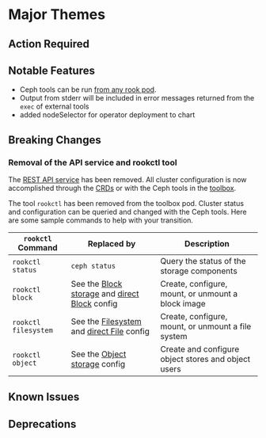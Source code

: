# Major Themes

## Action Required

## Notable Features
- Ceph tools can be run [from any rook pod](Documentation/common-issues.md#ceph-tools).
- Output from stderr will be included in error messages returned from the `exec` of external tools
- added nodeSelector for operator deployment to chart

## Breaking Changes

### Removal of the API service and rookctl tool
The [REST API service](https://github.com/rook/rook/issues/1122) has been removed. All cluster configuration is now accomplished through the
[CRDs](https://rook.io/docs/rook/master/crds.html) or with the Ceph tools in the [toolbox](https://rook.io/docs/rook/master/toolbox.html).

The tool `rookctl` has been removed from the toolbox pod. Cluster status and configuration can be queried and changed with the Ceph tools.
Here are some sample commands to help with your transition.

 `rookctl` Command | Replaced by | Description
 --- | --- | ---
`rookctl status` | `ceph status` | Query the status of the storage components
`rookctl block` | See the [Block storage](Documentation/block.md) and [direct Block](Documentation/direct-tools.md#block-storage-tools) config | Create, configure, mount, or unmount a block image
`rookctl filesystem` | See the [Filesystem](Documentation/filesystem.md) and [direct File](Documentation/direct-tools.md#shared-filesystem-tools) config | Create, configure, mount, or unmount a file system
`rookctl object` | See the [Object storage](Documentation/object.md) config | Create and configure object stores and object users

## Known Issues

## Deprecations
